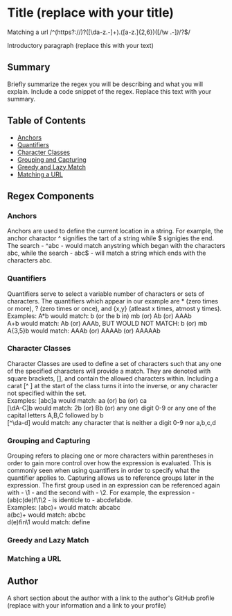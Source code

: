 

# Title (replace with your title)
Matching a url
/^(https?:\/\/)?([\da-z\.-]+)\.([a-z\.]{2,6})([\/\w \.-]*)*\/?$/


Introductory paragraph (replace this with your text)

## Summary

Briefly summarize the regex you will be describing and what you will explain. Include a code snippet of the regex. Replace this text with your summary.

## Table of Contents

- [Anchors](#anchors)
- [Quantifiers](#quantifiers)
- [Character Classes](#character-classes)
- [Grouping and Capturing](#grouping-and-capturing)
- [Greedy and Lazy Match](#greedy-and-lazy-match)
- [Matching a URL](#matching-a-url)

## Regex Components

### Anchors
Anchors are used to define the current location in a string. For example, the anchor charactor ^ signifies the tart of a string while $ signigies the end. The search - ^abc - would match anystring which began with the characters abc, while the search - abc$ - will match a string which ends with the characters abc. <br />
### Quantifiers
Quantifiers serve to select a variable number of characters or sets of characters. The quantifiers which appear in our example are * (zero times or more), ? (zero times or once), and {x,y} (atleast x times, atmost y times). <br />
Examples: A*b would match: b (or the b in) mb (or) Ab (or) AAAb <br />
          A+b would match: Ab (or) AAAb, BUT WOULD NOT MATCH: b (or) mb <br />
          A{3,5}b would match: AAAb (or) AAAAb (or) AAAAAb <br />

### Character Classes
Character Classes are used to define a set of characters such that any one of the specified characters will provide a match. They are denoted with square brackets, [], and contain the allowed characters within. Including a carat [^ ] at the start of the class turns it into the inverse, or any character not specified within the set. <br />
Examples: [abc]a would match: aa (or) ba (or) ca <br />
          [\dA-C]b would match: 2b (or) Bb (or) any one digit 0-9 or any one of the capital letters A,B,C followed by b <br />
          [^\da-d] would match: any character that is neither a digit 0-9 nor a,b,c,d <br />
### Grouping and Capturing
Grouping refers to placing one or more characters within parentheses in order to gain more control over how the expression is evaluated. This is commonly seen when using quantifiers in order to specify what the quantifier applies to. Capturing allows us to reference groups later in the expression. The first group used in an expression can be referenced again with - \1 - and the second with - \2. For example, the expression - 
(ab)c(de)f\1\2 - is identicle to - abcdefabde. <br />
Examples: (abc)+ would match: abcabc <br />
          a(bc)+ would match: abcbc <br />
          d(e)fin\1 would match: define <br />

### Greedy and Lazy Match


### Matching a URL


## Author

A short section about the author with a link to the author's GitHub profile (replace with your information and a link to your profile)